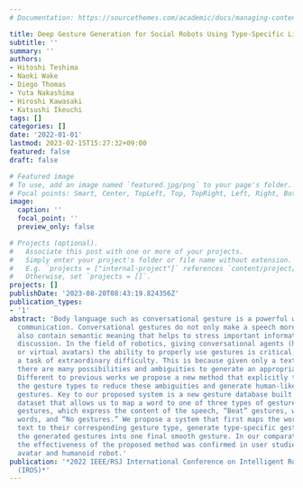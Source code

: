 ```yaml
---
# Documentation: https://sourcethemes.com/academic/docs/managing-content/

title: Deep Gesture Generation for Social Robots Using Type-Specific Libraries
subtitle: ''
summary: ''
authors:
- Hitoshi Teshima
- Naoki Wake
- Diego Thomas
- Yuta Nakashima
- Hiroshi Kawasaki
- Katsushi Ikeuchi
tags: []
categories: []
date: '2022-01-01'
lastmod: 2023-02-15T15:27:32+09:00
featured: false
draft: false

# Featured image
# To use, add an image named `featured.jpg/png` to your page's folder.
# Focal points: Smart, Center, TopLeft, Top, TopRight, Left, Right, BottomLeft, Bottom, BottomRight.
image:
  caption: ''
  focal_point: ''
  preview_only: false

# Projects (optional).
#   Associate this post with one or more of your projects.
#   Simply enter your project's folder or file name without extension.
#   E.g. `projects = ["internal-project"]` references `content/project/deep-learning/index.md`.
#   Otherwise, set `projects = []`.
projects: []
publishDate: '2023-08-20T08:43:19.824356Z'
publication_types:
- '1'
abstract: 'Body language such as conversational gesture is a powerful way to ease
  communication. Conversational gestures do not only make a speech more lively but
  also contain semantic meaning that helps to stress important information in the
  discussion. In the field of robotics, giving conversational agents (humanoid robots
  or virtual avatars) the ability to properly use gestures is critical, yet remain
  a task of extraordinary difficulty. This is because given only a text as input,
  there are many possibilities and ambiguities to generate an appropriate gesture.
  Different to previous works we propose a new method that explicitly takes into account
  the gesture types to reduce these ambiguities and generate human-like conversational
  gestures. Key to our proposed system is a new gesture database built on the TED
  dataset that allows us to map a word to one of three types of gestures: “Imagistic”
  gestures, which express the content of the speech, “Beat” gestures, which emphasize
  words, and “No gestures.” We propose a system that first maps the words in the input
  text to their corresponding gesture type, generate type-specific gestures and combine
  the generated gestures into one final smooth gesture. In our comparative experiments,
  the effectiveness of the proposed method was confirmed in user studies for both
  avatar and humanoid robot.'
publication: '*2022 IEEE/RSJ International Conference on Intelligent Robots and Systems
  (IROS)*'
---
```


